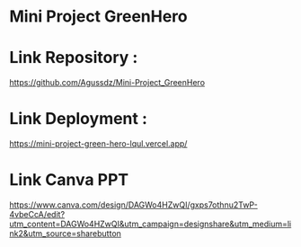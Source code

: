 # Mini Project GreenHero

# Link Repository :

https://github.com/Agussdz/Mini-Project_GreenHero

# Link Deployment :

https://mini-project-green-hero-lqul.vercel.app/

# Link Canva PPT

https://www.canva.com/design/DAGWo4HZwQI/gxps7othnu2TwP-4vbeCcA/edit?utm_content=DAGWo4HZwQI&utm_campaign=designshare&utm_medium=link2&utm_source=sharebutton

